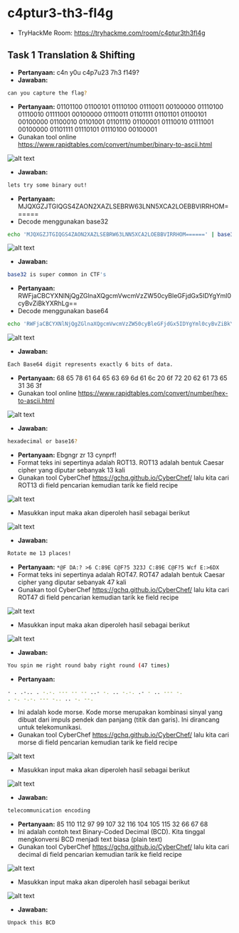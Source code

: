 # c4ptur3-th3-fl4g
- TryHackMe Room: https://tryhackme.com/room/c4ptur3th3fl4g

## Task 1 Translation & Shifting

- **Pertanyaan:** c4n y0u c4p7u23 7h3 f149?
- **Jawaban:**
```sh
can you capture the flag?
```

- **Pertanyaan:** 01101100 01100101 01110100 01110011 00100000 01110100 01110010 01111001 00100000 01110011 01101111 01101101 01100101 00100000 01100010 01101001 01101110 01100001 01110010 01111001 00100000 01101111 01110101 01110100 00100001
- Gunakan tool online https://www.rapidtables.com/convert/number/binary-to-ascii.html

![alt text](https://github.com/rahardian-dwi-saputra/TryHackMe-WriteUps/blob/main/c4ptur3-th3-fl4g/assets/ctf%201.JPG)

- **Jawaban:**
```sh
lets try some binary out!
```

- **Pertanyaan:** MJQXGZJTGIQGS4ZAON2XAZLSEBRW63LNN5XCA2LOEBBVIRRHOM======
- Decode menggunakan base32
```sh
echo 'MJQXGZJTGIQGS4ZAON2XAZLSEBRW63LNN5XCA2LOEBBVIRRHOM======' | base32 -d
```

![alt text](https://github.com/rahardian-dwi-saputra/TryHackMe-WriteUps/blob/main/c4ptur3-th3-fl4g/assets/ctf%202.JPG)

- **Jawaban:**
```sh
base32 is super common in CTF's
```

- **Pertanyaan:** RWFjaCBCYXNlNjQgZGlnaXQgcmVwcmVzZW50cyBleGFjdGx5IDYgYml0cyBvZiBkYXRhLg==
- Decode menggunakan base64
```sh
echo 'RWFjaCBCYXNlNjQgZGlnaXQgcmVwcmVzZW50cyBleGFjdGx5IDYgYml0cyBvZiBkYXRhLg==' | base64 -d
```

![alt text](https://github.com/rahardian-dwi-saputra/TryHackMe-WriteUps/blob/main/c4ptur3-th3-fl4g/assets/ctf%203.JPG)

- **Jawaban:**
```sh
Each Base64 digit represents exactly 6 bits of data.
```

- **Pertanyaan:** 68 65 78 61 64 65 63 69 6d 61 6c 20 6f 72 20 62 61 73 65 31 36 3f
- Gunakan tool online https://www.rapidtables.com/convert/number/hex-to-ascii.html

![alt text](https://github.com/rahardian-dwi-saputra/TryHackMe-WriteUps/blob/main/c4ptur3-th3-fl4g/assets/ctf%204.JPG)

- **Jawaban:**
```sh
hexadecimal or base16?
```

- **Pertanyaan:** Ebgngr zr 13 cynprf!
- Format teks ini sepertinya adalah ROT13. ROT13 adalah bentuk Caesar cipher yang diputar sebanyak 13 kali
- Gunakan tool CyberChef https://gchq.github.io/CyberChef/ lalu kita cari ROT13 di field pencarian kemudian tarik ke field recipe

![alt text](https://github.com/rahardian-dwi-saputra/TryHackMe-WriteUps/blob/main/c4ptur3-th3-fl4g/assets/ctf%205.jpg)

- Masukkan input maka akan diperoleh hasil sebagai berikut

![alt text](https://github.com/rahardian-dwi-saputra/TryHackMe-WriteUps/blob/main/c4ptur3-th3-fl4g/assets/ctf%206.JPG)

- **Jawaban:**
```sh
Rotate me 13 places!
```

- **Pertanyaan:** `*@F DA:? >6 C:89E C@F?5 323J C:89E C@F?5 Wcf E:>6DX`
- Format teks ini sepertinya adalah ROT47. ROT47 adalah bentuk Caesar cipher yang diputar sebanyak 47 kali
- Gunakan tool CyberChef https://gchq.github.io/CyberChef/ lalu kita cari ROT47 di field pencarian kemudian tarik ke field recipe

![alt text](https://github.com/rahardian-dwi-saputra/TryHackMe-WriteUps/blob/main/c4ptur3-th3-fl4g/assets/ctf%207.jpg)

- Masukkan input maka akan diperoleh hasil sebagai berikut

![alt text](https://github.com/rahardian-dwi-saputra/TryHackMe-WriteUps/blob/main/c4ptur3-th3-fl4g/assets/ctf%208.JPG)

- **Jawaban:**
```sh
You spin me right round baby right round (47 times)
```

- **Pertanyaan:**
```sh
- . .-.. . -.-. --- -- -- ..- -. .. -.-. .- - .. --- -.
. -. -.-. --- -.. .. -. --.
```
- Ini adalah kode morse. Kode morse merupakan kombinasi sinyal yang dibuat dari impuls pendek dan panjang (titik dan garis). Ini dirancang untuk telekomunikasi.
- Gunakan tool CyberChef https://gchq.github.io/CyberChef/ lalu kita cari morse di field pencarian kemudian tarik ke field recipe

![alt text](https://github.com/rahardian-dwi-saputra/TryHackMe-WriteUps/blob/main/c4ptur3-th3-fl4g/assets/ctf%209.jpg)

- Masukkan input maka akan diperoleh hasil sebagai berikut

![alt text](https://github.com/rahardian-dwi-saputra/TryHackMe-WriteUps/blob/main/c4ptur3-th3-fl4g/assets/ctf%2010.JPG)

- **Jawaban:**
```sh
telecommunication encoding
```

- **Pertanyaan:** 85 110 112 97 99 107 32 116 104 105 115 32 66 67 68
- Ini adalah contoh text Binary-Coded Decimal (BCD). Kita tinggal mengkonversi BCD menjadi text biasa (plain text)
- Gunakan tool CyberChef https://gchq.github.io/CyberChef/ lalu kita cari decimal di field pencarian kemudian tarik ke field recipe

![alt text](https://github.com/rahardian-dwi-saputra/TryHackMe-WriteUps/blob/main/c4ptur3-th3-fl4g/assets/ctf%2011.jpg)

- Masukkan input maka akan diperoleh hasil sebagai berikut

![alt text](https://github.com/rahardian-dwi-saputra/TryHackMe-WriteUps/blob/main/c4ptur3-th3-fl4g/assets/ctf%2012.JPG)

- **Jawaban:**
```sh
Unpack this BCD
```